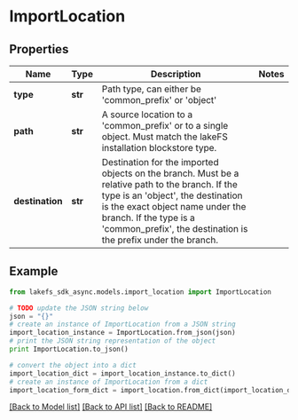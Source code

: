 # ImportLocation


## Properties

Name | Type | Description | Notes
------------ | ------------- | ------------- | -------------
**type** | **str** | Path type, can either be &#39;common_prefix&#39; or &#39;object&#39; | 
**path** | **str** | A source location to a &#39;common_prefix&#39; or to a single object. Must match the lakeFS installation blockstore type. | 
**destination** | **str** | Destination for the imported objects on the branch. Must be a relative path to the branch. If the type is an &#39;object&#39;, the destination is the exact object name under the branch. If the type is a &#39;common_prefix&#39;, the destination is the prefix under the branch.  | 

## Example

```python
from lakefs_sdk_async.models.import_location import ImportLocation

# TODO update the JSON string below
json = "{}"
# create an instance of ImportLocation from a JSON string
import_location_instance = ImportLocation.from_json(json)
# print the JSON string representation of the object
print ImportLocation.to_json()

# convert the object into a dict
import_location_dict = import_location_instance.to_dict()
# create an instance of ImportLocation from a dict
import_location_form_dict = import_location.from_dict(import_location_dict)
```
[[Back to Model list]](../README.md#documentation-for-models) [[Back to API list]](../README.md#documentation-for-api-endpoints) [[Back to README]](../README.md)


